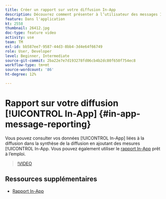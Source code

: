 ```yaml
---
title: Créer un rapport sur votre diffusion In-App
description: Découvrez comment présenter à l’utilisateur des messages In-App pertinents du point de vue contextuel en réponse au comportement en temps réel d’un client dans l’application mobile.
feature: Dans l'application
kt: 2558
thumbnail: 26412.jpg
doc-type: feature video
activity: use
team: TM
exl-id: bb587ee7-9587-44d3-8bb4-3d4e64f66749
role: User, Developer
level: Beginner, Intermediate
source-git-commit: 2ba22e7e7d193278fd06cb4b2dc80f650f754ec8
workflow-type: tm+mt
source-wordcount: '86'
ht-degree: 12%

---
```


# Rapport sur votre diffusion [!UICONTROL In-App] {#in-app-message-reporting}

Vous pouvez consulter vos données [!UICONTROL In-App] liées à la diffusion dans la synthèse de la diffusion en ajoutant des mesures [!UICONTROL In-App. Vous pouvez également utiliser le [rapport In-App](https://experienceleague.adobe.com/docs/campaign-standard/using/reporting/list-of-reports/in-app-report.html?lang=en) prêt à l’emploi.

>[!VIDEO](https://video.tv.adobe.com/v/26412?quality=12)

## Ressources supplémentaires

* [Rapport In-App](https://experienceleague.adobe.com/docs/campaign-standard/using/reporting/list-of-reports/in-app-report.html?lang=en)
